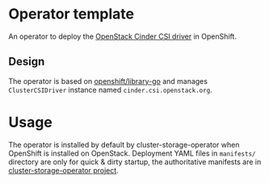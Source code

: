 # Operator template

An operator to deploy the [OpenStack Cinder CSI driver](https://github.com/openshift/cloud-provider-openstack/tree/master/pkg/csi/cinder) in OpenShift.

## Design

The operator is based on [openshift/library-go](https://github.com/openshift/library-go) and manages `ClusterCSIDriver` instance named `cinder.csi.openstack.org`.

# Usage

The operator is installed by default by cluster-storage-operator when OpenShift is installed on OpenStack. Deployment YAML files in `manifests/` directory are only for quick & dirty startup, the authoritative manifests are in [cluster-storage-operator project](https://github.com/openshift/cluster-storage-operator/tree/master/assets/csidriveroperators/openstack-cinder).
